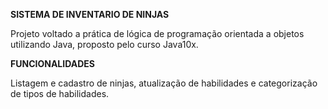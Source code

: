 **SISTEMA DE INVENTARIO DE NINJAS**

Projeto voltado a prática de lógica de programação orientada a objetos utilizando Java, proposto pelo curso Java10x.

**FUNCIONALIDADES**

Listagem e cadastro de ninjas, atualização de habilidades e categorização de tipos de habilidades. 

